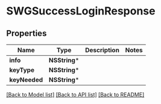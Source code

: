 # SWGSuccessLoginResponse

## Properties
Name | Type | Description | Notes
------------ | ------------- | ------------- | -------------
**info** | **NSString*** |  | 
**keyType** | **NSString*** |  | 
**keyNeeded** | **NSString*** |  | 

[[Back to Model list]](../README.md#documentation-for-models) [[Back to API list]](../README.md#documentation-for-api-endpoints) [[Back to README]](../README.md)


